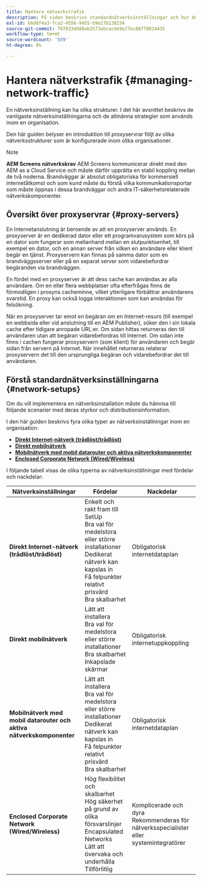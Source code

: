 ```yaml
---
title: Hantera nätverkstrafik
description: På sidan beskrivs standardnätverksinställningar och hur du hanterar nätverkstrafik.
exl-id: b6d8f4a3-fca2-4556-9455-b9e27b138154
source-git-commit: 707833ddd8ab2573abcac4e9a77ec88778624435
workflow-type: tm+mt
source-wordcount: '559'
ht-degree: 0%

---
```


# Hantera nätverkstrafik {#managing-network-traffic}

En nätverksinställning kan ha olika strukturer. I det här avsnittet beskrivs de vanligaste nätverksinställningarna och de allmänna strategier som används inom en organisation.

Den här guiden belyser en introduktion till proxyservrar följt av olika nätverksstrukturer som är konfigurerade inom olika organisationer.

>[!NOTE]
>**AEM Screens nätverkskrav**
>AEM Screens kommunicerar direkt med den AEM as a Cloud Service och måste därför upprätta en stabil koppling mellan de två noderna. Brandväggar är absolut obligatoriska för kommersiell internetåtkomst och som kund måste du förstå vilka kommunikationsportar som måste öppnas i dessa brandväggar och andra IT-säkerhetsrelaterade nätverkskomponenter.

## Översikt över proxyservrar {#proxy-servers}

En Internetanslutning är beroende av att en proxyserver används. En proxyserver är en dedikerad dator eller ett programvarusystem som körs på en dator som fungerar som mellanhand mellan en slutpunktsenhet, till exempel en dator, och en annan server från vilken en användare eller klient begär en tjänst. Proxyservern kan finnas på samma dator som en brandväggsserver eller på en separat server som vidarebefordrar begäranden via brandväggen.

En fördel med en proxyserver är att dess cache kan användas av alla användare. Om en eller flera webbplatser ofta efterfrågas finns de förmodligen i proxyns cacheminne, vilket ytterligare förbättrar användarens svarstid. En proxy kan också logga interaktionen som kan användas för felsökning.

När en proxyserver tar emot en begäran om en Internet-resurs (till exempel en webbsida eller vid anslutning till en AEM Publisher), söker den i sin lokala cache efter tidigare anropade URL:er. Om sidan hittas returneras den till användaren utan att begäran vidarebefordras till Internet. Om sidan inte finns i cachen fungerar proxyservern (som klient) för användaren och begär sidan från servern på Internet. När innehållet returneras relaterar proxyservern det till den ursprungliga begäran och vidarebefordrar det till användaren.

## Förstå standardnätverksinställningarna {#network-setups}

Om du vill implementera en nätverksinstallation måste du hänvisa till följande scenarier med deras styrkor och distributionsinformation.

I den här guiden beskrivs fyra olika typer av nätverksinställningar inom en organisation:

* **[Direkt Internet-nätverk (trådlöst/trådlöst)](/help/using/direct-internet-network.md)**
* **[Direkt mobilnätverk](/help/using/mobile-network.md)**
* **[Mobilnätverk med mobil datarouter och aktiva nätverkskomponenter](/help/using/mobile-network-router.md)**
* **[Enclosed Corporate Network (Wired/Wireless)](/help/using/enclosed-corporate-network.md)**

I följande tabell visas de olika typerna av nätverksinställningar med fördelar och nackdelar:

| Nätverksinställningar | Fördelar | Nackdelar |
|--- |--- |--- |
| **Direkt Internet-nätverk (trådlöst/trådlöst)** | Enkelt och rakt fram till SetUp<br>Bra val för medelstora eller större installationer<br>Dedikerat nätverk kan kapslas in<br>Få felpunkter<br>relativt prisvärd<br>Bra skalbarhet | Obligatorisk internetdataplan |
| **Direkt mobilnätverk** | Lätt att installera<br>Bra val för medelstora eller större installationer<br>Bra skalbarhet<br>Inkapslade skärmar | Obligatorisk internetuppkoppling |
| **Mobilnätverk med mobil datarouter och aktiva nätverkskomponenter** | Lätt att installera<br>Bra val för medelstora eller större installationer<br>Dedikerat nätverk kan kapslas in<br>Få felpunkter<br>relativt prisvärd<br>Bra skalbarhet | Obligatorisk internetdataplan |
| **Enclosed Corporate Network (Wired/Wireless)** | Hög flexibilitet och skalbarhet<br>Hög säkerhet på grund av olika försvarslinjer<br>Encapsulated Networks<br>Lätt att övervaka och underhålla<br>Tillförlitlig | Komplicerade och dyra<br>Rekommenderas för nätverksspecialister eller systemintegratörer |
